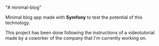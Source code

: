 "# minimal-blog" 

Minimal blog app made with **Symfony** to test the potential of this technology.

This project has been done following the instructions of a videotutorial made by a coworker of the company that I'm currently working on.
